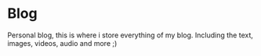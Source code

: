 # Blog
Personal blog, this is where i store everything of my blog. Including the text, images, videos, audio and more ;)
